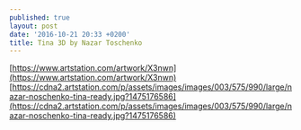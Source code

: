 ```yaml
---
published: true
layout: post
date: '2016-10-21 20:33 +0200'
title: Tina 3D by Nazar Toschenko
---
```

[https://www.artstation.com/artwork/X3nwn](https://www.artstation.com/artwork/X3nwn)  
[https://cdna2.artstation.com/p/assets/images/images/003/575/990/large/nazar-noschenko-tina-ready.jpg?1475176586](https://cdna2.artstation.com/p/assets/images/images/003/575/990/large/nazar-noschenko-tina-ready.jpg?1475176586)
